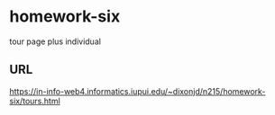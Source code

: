 # homework-six

tour page plus individual

## URL

https://in-info-web4.informatics.iupui.edu/~dixonjd/n215/homework-six/tours.html
